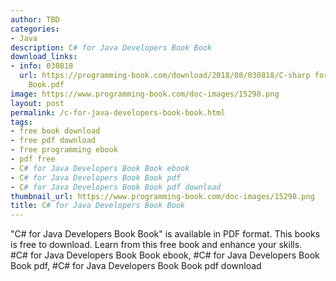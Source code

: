 ```yaml
---
author: TBD
categories:
- Java
description: C# for Java Developers Book Book
download_links:
- info: 030818
  url: https://programming-book.com/download/2018/08/030818/C-sharp for Java Developers
    Book.pdf
image: https://www.programming-book.com/doc-images/15298.png
layout: post
permalink: /c-for-java-developers-book-book.html
tags:
- free book download
- free pdf download
- free programming ebook
- pdf free
- C# for Java Developers Book Book ebook
- C# for Java Developers Book Book pdf
- C# for Java Developers Book Book pdf download
thumbnail_url: https://www.programming-book.com/doc-images/15298.png
title: C# for Java Developers Book Book
---
```


 
<div class="item-desc text-justify">
  "C# for Java Developers Book Book" is available in PDF format. This books is free to download. Learn from this free book and enhance your skills.
  <br>
  #C# for Java Developers Book Book ebook, #C# for Java Developers Book Book pdf, #C# for Java Developers Book Book pdf download
</div>